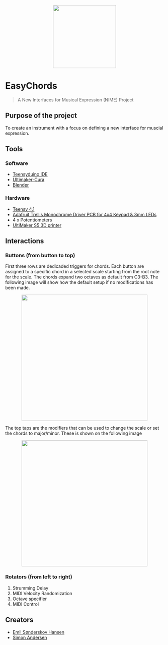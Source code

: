 <p align="center">
  <img width="200" heigh="150" src="https://github.com/ThaDuyx/NIME-Mini-Project/blob/main/Assets/NIME.jpeg?raw=true" />
</p>

# EasyChords
> A New Interfaces for Musical Expression (NIME) Project

## Purpose of the project
To create an instrument with a focus on defining a new interface for muscial expression. 

## Tools
### Software
- [Teensyduino IDE](https://www.pjrc.com/teensy/teensyduino.html)
- [Ultimaker-Cura](https://ultimaker.com/software/ultimaker-cura)
- [Blender](https://www.blender.org/download/)
### Hardware
- [Teensy 4.1](https://www.pjrc.com/store/teensy41.html)
- [Adafruit Trellis Monochrome Driver PCB for 4x4 Keypad & 3mm LEDs](https://www.adafruit.com/product/1616)
- 4 x Potentiometers
- [UltiMaker S5 3D printer](https://ultimaker.com/3d-printers/ultimaker-s5)

## Interactions
### Buttons (from button to top)
First three rows are dedicaded triggers for chords. Each button are assigned to a specific chord in a selected scale starting from the root note for the scale. The chords expand two octaves as default from C3-B3. The following image will show how the default setup if no modifications has been made.

<p align="center">
  <img width="400" heigh="350" src="https://github.com/ThaDuyx/NIME-Mini-Project/blob/main/Assets/padDescription.png?raw=true"/>
</p>

The top taps are the modifiers that can be used to change the scale or set the chords to major/minor. These is shown on the following image

<p align="center">
  <img width="400" heigh="350" src="https://github.com/ThaDuyx/NIME-Mini-Project/blob/main/Assets/topPads.png?raw=true"/>
</p>

### Rotators (from left to right)
1. Strumming Delay
2. MIDI Velocity Randomization
3. Octave specifier
4. MIDI Control


## Creators
- [Emil Sønderskov Hansen](https://github.com/esha1995)
- [Simon Andersen](https://github.com/ThaDuyx)
